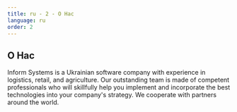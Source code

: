 ```yaml
---
title: ru - 2 - О Нас
language: ru
order: 2
---
```

<a id="about"></a>
<div class="title-block center"><h2>О Нас</h2></div>
<div class="text-block">Inform Systems is a Ukrainian software company with experience in logistics, retail, and agriculture. Our outstanding team is made of competent professionals who will skillfully help you implement and incorporate the best technologies into your company's strategy. We cooperate with partners around the world.</div>